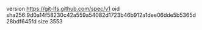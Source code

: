 version https://git-lfs.github.com/spec/v1
oid sha256:9d0a14f58230c42a559a54082d1723b46b912a1dee06dde5b5365d28bdf645fd
size 3553
